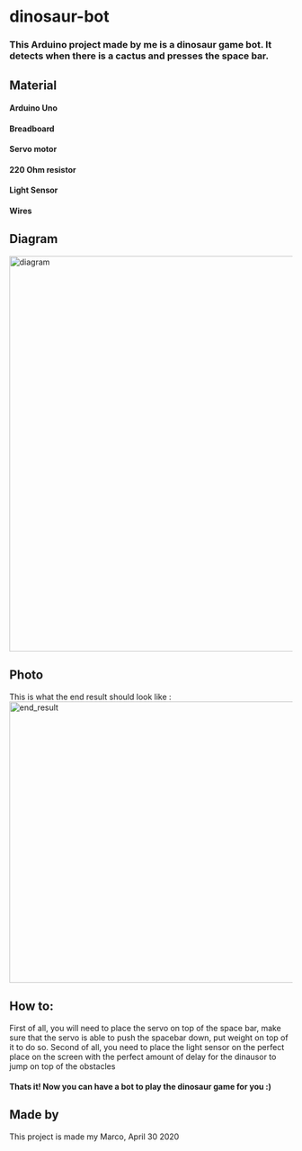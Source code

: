 # dinosaur-bot
### This Arduino project made by me is a dinosaur game bot. It detects when there is a cactus and presses the space bar.
## Material
#### Arduino Uno
#### Breadboard
#### Servo motor
#### 220 Ohm resistor
#### Light Sensor
#### Wires
## Diagram
<img width="703" alt="diagram" src="https://user-images.githubusercontent.com/50530429/80832335-75843d00-8bba-11ea-876d-52b4fd551ec6.png">

## Photo
This is what the end result should look like : 
<img width="703" height = 500 alt="end_result" src="https://user-images.githubusercontent.com/50530429/80833491-9fd6fa00-8bbc-11ea-8e9a-224afb48ae3c.jpeg">


## How to:
First of all, you will need to place the servo on top of the space bar, make sure that the servo is able to push the spacebar down, put weight on top of it to do so.
Second of all, you need to place the light sensor on the perfect place on the screen with the perfect amount of delay for the dinausor to jump on top of the obstacles
#### Thats it! Now you can have a bot to play the dinosaur game for you :)
## Made by
This project is made my Marco, April 30 2020
